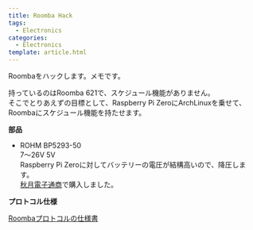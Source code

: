 ```yaml
---
title: Roomba Hack
tags:
  - Electronics
categories:
  - Electronics
template: article.html
---
```

Roombaをハックします。メモです。

持っているのはRoomba 621で、スケジュール機能がありません。  
そこでとりあえずの目標として、Raspberry Pi ZeroにArchLinuxを乗せて、Roombaにスケジュール機能を持たせます。

**部品**

- <i class="fa fa-microchip"></i> ROHM BP5293-50  
  7〜26V <i class="fa fa-arrow-right"></i> 5V  
  Raspberry Pi Zeroに対してバッテリーの電圧が結構高いので、降圧します。  
  [秋月電子通商](http://akizukidenshi.com/catalog/g/gM-11188/)で購入しました。

**プロトコル仕様**

[Roombaプロトコルの仕様書](http://irobot.lv/uploaded_files/File/iRobot_Roomba_500_Open_Interface_Spec.pdf)
